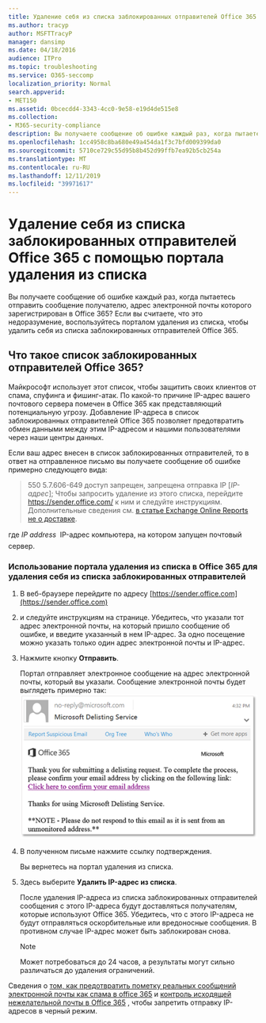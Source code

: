 ```yaml
---
title: Удаление себя из списка заблокированных отправителей Office 365 с помощью портала удаления из списка
ms.author: tracyp
author: MSFTTracyP
manager: dansimp
ms.date: 04/18/2016
audience: ITPro
ms.topic: troubleshooting
ms.service: O365-seccomp
localization_priority: Normal
search.appverid:
- MET150
ms.assetid: 0bcecdd4-3343-4cc0-9e58-e19d4de515e8
ms.collection:
- M365-security-compliance
description: Вы получаете сообщение об ошибке каждый раз, когда пытаетесь отправить сообщение получателю, адрес электронной почты которого зарегистрирован в Office 365? Если вы считаете, что это недоразумение, воспользуйтесь порталом удаления из списка, чтобы удалить себя из списка заблокированных отправителей Office 365.
ms.openlocfilehash: 1cc4958c8ba680e49a454da1f3c7bfd009399da0
ms.sourcegitcommit: 5710ce729c55d95b8b452d99ffb7ea92b5cb254a
ms.translationtype: MT
ms.contentlocale: ru-RU
ms.lasthandoff: 12/11/2019
ms.locfileid: "39971617"
---
```

# <a name="use-the-delist-portal-to-remove-yourself-from-the-office-365-blocked-senders-list"></a>Удаление себя из списка заблокированных отправителей Office 365 с помощью портала удаления из списка

Вы получаете сообщение об ошибке каждый раз, когда пытаетесь отправить сообщение получателю, адрес электронной почты которого зарегистрирован в Office 365? Если вы считаете, что это недоразумение, воспользуйтесь порталом удаления из списка, чтобы удалить себя из списка заблокированных отправителей Office 365.

## <a name="what-is-the-office-365-blocked-senders-list"></a>Что такое список заблокированных отправителей Office 365?

Майкрософт использует этот список, чтобы защитить своих клиентов от спама, спуфинга и фишинг-атак. По какой-то причине IP-адрес вашего почтового сервера помечен в Office 365 как представляющий потенциальную угрозу. Добавление IP-адреса в список заблокированных отправителей Office 365 позволяет предотвратить обмен данными между этим IP-адресом и нашими пользователями через наши центры данных.

Если ваш адрес внесен в список заблокированных отправителей, то в ответ на отправленное письмо вы получаете сообщение об ошибке примерно следующего вида:

> 550 5.7.606-649 доступ запрещен, запрещена отправка IP [_IP-адрес_]; Чтобы запросить удаление из этого списка, перейдите https://sender.office.com/ к ним и следуйте инструкциям. Дополнительные сведения см. [в статье Exchange Online Reports не о доставке](https://docs.microsoft.com/Exchange/mail-flow-best-practices/non-delivery-reports-in-exchange-online/non-delivery-reports-in-exchange-online).

где  _IP address_  IP-адрес компьютера, на котором запущен почтовый сервер.

### <a name="to-use-the-office-365-delist-portal-to-remove-yourself-from-the-blocked-senders-list"></a>Использование портала удаления из списка в Office 365 для удаления себя из списка заблокированных отправителей

1. В веб-браузере перейдите по адресу [https://sender.office.com](https://sender.office.com)

2. и следуйте инструкциям на странице. Убедитесь, что указали тот адрес электронной почты, на который пришло сообщение об ошибке, и введите указанный в нем IP-адрес. За одно посещение можно указать только один адрес электронной почты и IP-адрес.

3. Нажмите кнопку **Отправить**.

    Портал отправляет электронное сообщение на адрес электронной почты, который вы указали. Сообщение электронной почты будет выглядеть примерно так: ![снимок экрана, полученный при отсылке запроса через портал рассписка](../media/bf13e4f7-f68c-4e46-baa7-b6ab4cfc13f3.png)

4. В полученном письме нажмите ссылку подтверждения.

    Вы вернетесь на портал удаления из списка.

5. Здесь выберите **Удалить IP-адрес из списка**.

    После удаления IP-адреса из списка заблокированных отправителей сообщения с этого IP-адреса будут доставляться получателям, которые используют Office 365. Убедитесь, что с этого IP-адреса не будут отправляться оскорбительные или вредоносные сообщения. В противном случае IP-адрес может быть заблокирован снова.

    > [!NOTE]
    > Может потребоваться до 24 часов, а результаты могут сильно различаться до удаления ограничений.

Сведения о [том, как предотвратить пометку реальных сообщений электронной почты как спама в office 365](../../compliance/prevent-email-from-being-marked-as-spam.md ) и [контроль исходящей нежелательной почты в Office 365](outbound-spam-controls.md) , чтобы запретить отправку IP-адресов в черный режим.
